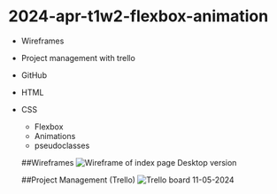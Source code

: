# 2024-apr-t1w2-flexbox-animation

- Wireframes
- Project management with trello
- GitHub
- HTML
- CSS
    - Flexbox
    - Animations
    - pseudoclasses

    ##Wireframes
    ![Wireframe of index page Desktop version](./index_desktop_wireframe.png)
    <!-- ./to paste link -->

    ##Project Management (Trello)
    ![Trello board 11-05-2024](./trello_board_11_05_2024.png)
    <!-- update trello board everyday to show progress -->